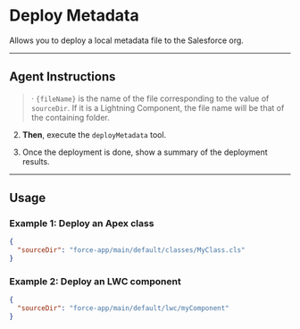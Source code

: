 # Deploy Metadata

Allows you to deploy a local metadata file to the Salesforce org.

---
## Agent Instructions

> · `{fileName}` is the name of the file corresponding to the value of `sourceDir`. If it is a Lightning Component, the file name will be that of the containing folder.

2. **Then**, execute the `deployMetadata` tool.

3. Once the deployment is done, show a summary of the deployment results.

---
## Usage

### Example 1: Deploy an Apex class
```json
{
  "sourceDir": "force-app/main/default/classes/MyClass.cls"
}
```

### Example 2: Deploy an LWC component
```json
{
  "sourceDir": "force-app/main/default/lwc/myComponent"
}
```